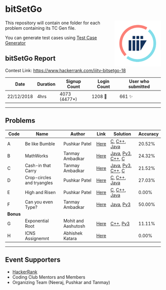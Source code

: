 
# bitSetGo

<img src="logo_trans.png" align="right" width=150px>
This repository will contain one folder for each problem containing its TC Gen file.

You can generate test cases using [Test Case Generator](https://git.io/tcgen)

## bitSetGo Report

Contest Link: https://www.hackerrank.com/iiitv-bitsetgo-18

Date | Duration | Signup Count | Login Count | User who submitted |
------------------ | ------------- | ------------- | ------------- | ------------- |
22/12/2018 | 4hrs | 4073 (4477*) | 1208 🎉 | 661 ✨ |

---

## Problems

Code | Name | Author | Link | Solution | Accuracy |
------------------ | ------------- | ------------- | ------------- | ------------- | ---------- |
A | Be like Bumble | Pushkar Patel | [Here](https://www.hackerrank.com/contests/iiitv-bitsetgo-18/challenges/be-like-bumble) | [C](A-BeLikeBumble/logic.c), [C++](A-BeLikeBumble/logic.cpp), [Java](A-BeLikeBumble/logic.java) | 20.52% |
B | MathWorks | Tanmay Ambadkar | [Here](https://www.hackerrank.com/contests/iiitv-bitsetgo-18/challenges/mathworks) | [Java](B-Mathworks/Logic_Java_2.java), [Py3](B-Mathworks/Logic.py), [C++](B-Mathworks/logic.cpp), [C](B-Mathworks/Logic.c) | 24.32% |
C | Cash-in that Carry | Tanmay Ambadkar | [Here](https://www.hackerrank.com/contests/iiitv-bitsetgo-18/challenges/cash-in-that-carry) | [Java](C-CashInThatCarry/Logic.java), [Py3](C-CashInThatCarry/Logic.py), [C++](C-CashInThatCarry/logic.cpp), [C](C-CashInThatCarry/Logic.c) | 21.52%  |
D | Crop-circles and tryangles  | Pushkar Patel | [Here](https://www.hackerrank.com/contests/iiitv-bitsetgo-18/challenges/crop-circles-and-tryangles) | [C](D-CropCirclesAndTryangles/logic.c), [C++](D-CropCirclesAndTryangles/logic.cpp), [Java](D-CropCirclesAndTryangles/logic.java) | 27.03% |
E | High and Risen | Pushkar Patel | [Here](https://www.hackerrank.com/contests/iiitv-bitsetgo-18/challenges/high-and-risen) | [C](E-HighAndRisen/logic.c), [C++](E-HighAndRisen/logic.cpp), [Java](E-HighAndRisen/logic.java) | 0.00% |
F | Can you even Type?  | Tanmay Ambadkar | [Here](https://www.hackerrank.com/contests/iiitv-bitsetgo-18/challenges/can-you-even-type) |[Java](F-CanYouEvenType/logic.java), [Py3](F-CanYouEvenType/logic.py)  | 50.00% |
|   **Bonus**     |
G | Exponential Root | Mohit and Aashutosh  | [Here](https://www.hackerrank.com/contests/iiitv-bitsetgo-18/challenges/god-mod) | [C++](G-exponentialRoot/logic.cpp), [Py3](G-exponentialRoot/logic.py)| 11.11% |
H | ICNS Assignemnt | Abhishek Katara | [Here](https://www.hackerrank.com/contests/iiitv-bitsetgo-18/challenges/root-game) |  | 0.00% |

---

## Event Supporters

- [HackerRank](https://www.hackerrank.com)
- Coding Club Mentors and Members
- Organizing Team (Neeraj, Pushkar and Tanmay)
